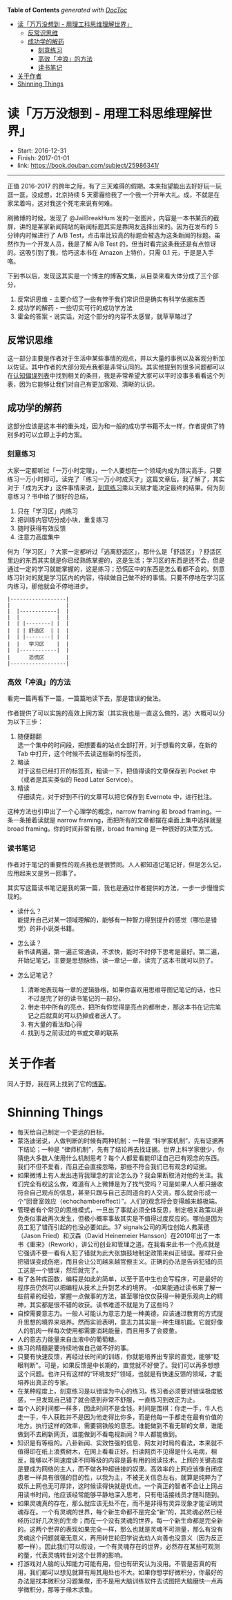 <!-- START doctoc generated TOC please keep comment here to allow auto update -->
<!-- DON'T EDIT THIS SECTION, INSTEAD RE-RUN doctoc TO UPDATE -->
**Table of Contents**  *generated with [DocToc](https://github.com/thlorenz/doctoc)*

- [读「万万没想到 - 用理工科思维理解世界」](#%E8%AF%BB%E4%B8%87%E4%B8%87%E6%B2%A1%E6%83%B3%E5%88%B0---%E7%94%A8%E7%90%86%E5%B7%A5%E7%A7%91%E6%80%9D%E7%BB%B4%E7%90%86%E8%A7%A3%E4%B8%96%E7%95%8C)
  - [反常识思维](#%E5%8F%8D%E5%B8%B8%E8%AF%86%E6%80%9D%E7%BB%B4)
  - [成功学的解药](#%E6%88%90%E5%8A%9F%E5%AD%A6%E7%9A%84%E8%A7%A3%E8%8D%AF)
    - [刻意练习](#%E5%88%BB%E6%84%8F%E7%BB%83%E4%B9%A0)
    - [高效「冲浪」的方法](#%E9%AB%98%E6%95%88%E5%86%B2%E6%B5%AA%E7%9A%84%E6%96%B9%E6%B3%95)
    - [读书笔记](#%E8%AF%BB%E4%B9%A6%E7%AC%94%E8%AE%B0)
- [关于作者](#%E5%85%B3%E4%BA%8E%E4%BD%9C%E8%80%85)
- [Shinning Things](#shinning-things)

<!-- END doctoc generated TOC please keep comment here to allow auto update -->

# 读「万万没想到 - 用理工科思维理解世界」

- Start:  2016-12-31
- Finish: 2017-01-01
- link: https://book.douban.com/subject/25986341/

---

正值 2016-2017 的跨年之际，有了三天难得的假期。本来指望能出去好好玩一玩逛一逛，没成想，北京持续 5 天雾霾给我了一个我一个开年大礼。成，不就是在家呆着吗，这对我这个死宅来说有何难。

刷微博的时候，发现了 @JailBreakHum 发的一张图片，内容是一本书某页的截屏，讲的是某家新闻网站的新闻标题其实是靠网友选择出来的。因为在发布的 5 分钟内时候进行了 A/B Test，点击率比较高的标题会被选为这条新闻的标题。虽然作为一个开发人员，我是了解 A/B Test 的，但当时看完这条我还是有点惊讶的。这吸引到了我，恰巧这本书在 Amazon 上特价，只需 0.1 元，于是是入手咯。

下到书以后，发现这其实是一个博主的博客文集，从目录来看大体分成了三个部分，

1. 反常识思维 - 主要介绍了一些有悖于我们常识但是确实有科学依据东西
2. 成功学的解药 - 一些切实可行的成功学方法
3. 霍金的答案 - 说实话，对这个部分的内容不太感冒，就草草略过了

## 反常识思维
这一部分主要是作者对于生活中某些事情的观点，并以大量的事例以及客观分析加以佐证。其中作者的大部分观点我都是非常认同的。其实他提到的很多问题都可以在[认知偏误列表](https://zh.wikipedia.org/wiki/%E8%AA%8D%E7%9F%A5%E5%81%8F%E8%AA%A4%E5%88%97%E8%A1%A8)中找到相关的条目，我是非常希望大家可以平时没事多看看这个列表，因为它能够让我们对自己有更加客观、清晰的认识。

## 成功学的解药
这部分应该是这本书的重头戏，因为和一般的成功学书籍不太一样，作者提供了特别多的可以立即上手的方案。

### 刻意练习

大家一定都听过「一万小时定理」，一个人要想在一个领域内成为顶尖高手，只要练习一万小时即可。读完了「练习一万小时成天才」这篇文章后，我了解了，其实对于「成为天才」这件事情来说，[刻意练习](https://en.wikipedia.org/wiki/Practice_(learning_method)#Deliberate_practice)乘以天赋才能决定最终的结果。何为刻意练习？书中给了很好的总结，

1. 只在「学习区」内练习
2. 把训练内容切分成小块，重复练习
3. 随时获得有效反馈
4. 注意力高度集中

何为「学习区」？大家一定都听过「逃离舒适区」，那什么是「舒适区」？舒适区里边的东西其实就是你已经熟练掌握的，这是生活；学习区的东西是还不会，但是通过一定的学习就能掌握的，这是练习；恐慌区中的东西是怎么看都不会的。刻意练习针对的就是学习区内的内容，待续做自己做不好的事情。只要不停地在学习区内练习，那他就会不停地进步。

```
|------------------|
|                  |
|  |------------|  |
|  |            |  |
|  | |--------| |  |
|  | | 舒适区  | |  |
|  | |--------| |  |
|  |   学习区    |  |
|  |------------|  |
|      恐慌区       |
|------------------|
```

### 高效「冲浪」的方法

>
看完一篇再看下一篇，一篇篇地读下去，那是错误的做法。

作者提供了可以实施的高效上网方案（其实我也是一直这么做的，逃）大概可以分为以下三步：

1. 随便翻翻 <br>
选一个集中的时间段，把想要看的站点全部打开，对于想看的文章，在新的 Tab 中打开，这个时候不去读这些新的标签页。
2. 略读 <br>
对于这些已经打开的标签页，粗读一下，把值得读的文章保存到 Pocket 中（或者是其实类似的 Read Later Service）。
3. 精读 <br>
仔细读完，对于好到不行的文章可以把它保存到 Evernote 中，进行批注。

这种方法也引申出了一个心理学的概念，narrow framing 和 broad framing。一条一条接着读就是 narrow framing，而把所有的文章都摆在桌面上集中选择就是 broad framing。你的时间非常有限，broad framing 是一种很好的决策方式。

### 读书笔记
作者对于笔记的重要性的观点我也是很赞同。人人都知道记笔记好，但是怎么记，应用起来又是另一回事了。

其实写这篇读书笔记是我的第一篇，我也是通过作者提供的方法，一步一步慢慢实现的。

- 读什么？<br>
能提升自己对某一领域理解的，能够有一种智力得到提升的感觉（哪怕是错觉）的非小说类书籍。

- 怎么读？ <br>
新书读两遍，第一遍正常通读，不求快，能时不时停下思考是最好。第二遍，开始记笔记，主要是思想脉络，读一章记一章，读完了这本书就可以扔了。

- 怎么记笔记？ <br>
  1. 清晰地表现每一章的逻辑脉络，如果你喜欢用思维导图记笔记的话，也只不过是完了好的读书笔记的一部分。
  2. 带走书中所有的亮点，把所有你觉得是亮点的都带走，那这本书在记完笔记之后就真的可以扔掉或者送人了。
  3. 有大量的看法和心得
  4. 找到与之前读过的书或文章的联系

# 关于作者
同人于野，我在网上找到了它的[博客](http://www.geekonomics10000.com/)。

# Shinning Things

>
- 每天给自己制定一个更远的目标。
- 蒙洛迪诺说，人做判断的时候有两种机制：一种是 “科学家机制”，先有证据再下结论；一种是 “律师机制”，先有了结论再去找证据。世界上科学家很少，你猜绝大多数人使用什么机制思考？每个人都爱看能印证自己已有观念的东西。我们不但不爱看，而且还会直接忽略，那些不符合我们已有观念的证据。
- 如果微博上有人发出违背我理念的言论怎么办？我会果断取消对他的关注。我们完全有权这么做，难道有人上微博是为了找气受吗？可是如果人人都只接收符合自己观点的信息，甚至只跟与自己志同道合的人交流，那么就会形成一个“回音室效应（echochambereffect）”。人们的观念将会变得越来越极端。
- 管理者有个常见的思维模式，一旦出了事就必须全体反思，制定相关政策以避免类似事故再次发生，但极小概率事故其实是不值得过度反应的。哪怕是因为员工犯了错而引起的也没必要如此。37 signals公司的两位创始人弗莱德（Jason Fried）和汉森（David Heinemeier Hansson）在2010年出了一本书《重来》（Rework），讲公司创业和管理之道。在我看来此书一个亮点就是它强调不要一看有人犯了错就为此大张旗鼓地制定政策来纠正错误。那样只会把错误变成伤疤，而且会让公司越来越官僚主义。正确的办法是告诉犯错的员工这是一个错误，然后就完了。
- 有了各种库函数，编程是如此的简单，以至于高中生也会写程序，可是最好的程序员仍然可以把编程从技术上升到艺术的境界。
-如果能通过读书来了解一些前辈的经验，掌握一点做事的方法，甚至哪怕仅仅获得一种更乐观向上的精神，其实都是很不错的收获。读书难道不就是为了这些吗？
- 自控需要意志力。一般人可能认为意志力是一种美德，应该通过教育的方式提升思想的境界来培养。然而实验表明，意志力其实是一种生理机能。它就好像人的肌肉一样每次使用都需要消耗能量，而且用多了会疲惫。
- 人的意志力能量来自血液中的葡萄糖。
- 练习的精髓是要持续地做自己做不好的事。
- 只要有快速反馈，再经过长时间的训练，你就能培养出专家的直觉，能够“眨眼判断”。可是，如果反馈是中长期的，直觉就不好使了。我们可以再多想想这个问题。也许只有这样的“环境友好”领域，也就是有快速反馈的领域，才能培养出真正的专家。
- 在某种程度上，刻意练习是以错误为中心的练习。练习者必须要对错误极度敏感，一旦发现自己错了就会感到非常不舒服，一直练习到改正为止。
- 每个人的时间都一样多，因此时间不是金钱。时间是围棋：你走一手，牛人也走一手，牛人获胜并不是因为他走得比你多，而是他每一手都走在最有价值的地方。执行这样的效率，需要钢铁般的意志。谁能做到不看无聊的文章，谁能做到不去刷新网页，谁能做到不看电视新闻？牛人都能做到。
- 知识是有等级的。八卦新闻、实效性强的信息、网友对时局的看法，本来就不值得印在纸上浪费树木，在网上看看正好。扫读网页不见得是什么毛病，相反，能够以不同速度读不同等级的内容是最有用的阅读技术。上网的关键态度是要成为网络的主人，而不做各种超链接的奴隶。高效率的上网应该像自闭症患者一样具有很强的目的性，以我为主，不被无关信息左右。就算是纯粹为了娱乐上网也无可厚非，这时候读得快就是优点。一个真正的智者不会让上网占用读书时间，他应该经常能够平静地深入思考，只有电话接线员才随叫随到。
- 如果灵魂真的存在，那么就应该无处不在，而不是非得有灵异现象才能证明灵魂存在。一个有灵魂的世界，每个新生命都不是完全“新”的，其灵魂必然已经经历过好几次别的生命；而在一个没有灵魂的世界，每一个新生命都是完全新的。这两个世界的表现如果完全一样，那么也就是灵魂不可测量，那么有没有灵魂这个问题就毫无意义，再用转世轮回学说去劝人向善也没意义（因为反正都一样）。因此我们可以假设，一个有灵魂存在的世界，必然存在某些可观测的量，代表灵魂转世对这个世界的影响。
- 打游戏对人脑的认知能力可能有用，但也有研究认为没用。不管是否真的有用，我们都可以想见就算有用其用处也不大。如果你想学好微积分，你最好的办法是找本微积分习题集做，而不是用大脑训练软件去试图把大脑磨快一点再学微积分，那等于缘木求鱼。
